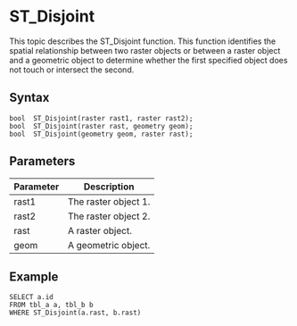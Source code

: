 # ST\_Disjoint

This topic describes the ST\_Disjoint function. This function identifies the spatial relationship between two raster objects or between a raster object and a geometric object to determine whether the first specified object does not touch or intersect the second.

## Syntax

```
bool  ST_Disjoint(raster rast1, raster rast2);
bool  ST_Disjoint(raster rast, geometry geom);
bool  ST_Disjoint(geometry geom, raster rast);
```

## Parameters

|Parameter|Description|
|---------|-----------|
|rast1|The raster object 1.|
|rast2|The raster object 2.|
|rast|A raster object.|
|geom|A geometric object.|

## Example

```
SELECT a.id
FROM tbl_a a, tbl_b b
WHERE ST_Disjoint(a.rast, b.rast)
```


